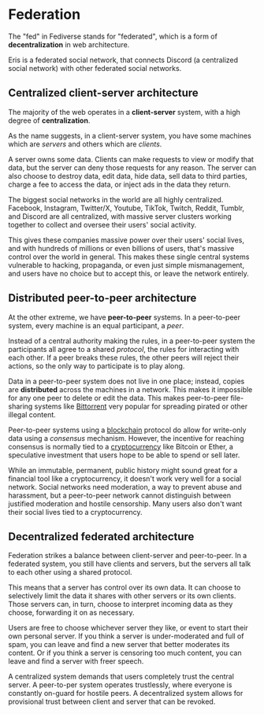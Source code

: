 # Federation

The "fed" in Fediverse stands for "federated", which is a form of **decentralization** in web architecture.

Eris is a federated social network, that connects Discord (a centralized social network) with other federated social networks.

## Centralized client-server architecture

The majority of the web operates in a **client-server** system, with a high degree of **centralization**.

As the name suggests, in a client-server system, you have some machines which are *servers* and others which are *clients*. 

A server owns some data. Clients can make requests to view or modify that data, but the server can deny those requests for any reason. The server can also choose to destroy data, edit data, hide data, sell data to third parties, charge a fee to access the data, or inject ads in the data they return.

The biggest social networks in the world are all highly centralized. Facebook, Instagram, Twitter/X, Youtube, TikTok, Twitch, Reddit, Tumblr, and Discord are all centralized, with massive server clusters working together to collect and oversee their users' social activity.

This gives these companies massive power over their users' social lives, and with hundreds of millions or even billions of users, that's massive control over the world in general. This makes these single central systems vulnerable to hacking, propaganda, or even just simple mismanagement, and users have no choice but to accept this, or leave the network entirely.

## Distributed peer-to-peer architecture

At the other extreme, we have **peer-to-peer** systems. In a peer-to-peer system, every machine is an equal participant, a *peer*.

Instead of a central authority making the rules, in a peer-to-peer system the participants all agree to a shared *protocol*, the rules for interacting with each other. If a peer breaks these rules, the other peers will reject their actions, so the only way to participate is to play along.

Data in a peer-to-peer system does not live in one place; instead, copies are **distributed** across the machines in a network. This makes it impossible for any one peer to delete or edit the data. This makes peer-to-peer file-sharing systems like [Bittorrent](https://www.bittorrent.com/) very popular for spreading pirated or other illegal content.

Peer-to-peer systems using a [blockchain](https://en.wikipedia.org/wiki/Blockchain) protocol do allow for write-only data using a *consensus* mechanism. However, the incentive for reaching consensus is normally tied to a [cryptocurrency](https://en.wikipedia.org/wiki/Cryptocurrency) like Bitcoin or Ether, a speculative investment that users hope to be able to spend or sell later. 

While an immutable, permanent, public history might sound great for a financial tool like a cryptocurrency, it doesn't work very well for a social network. Social networks need moderation, a way to prevent abuse and harassment, but a peer-to-peer network cannot distinguish between justified moderation and hostile censorship. Many users also don't want their social lives tied to a cryptocurrency.

## Decentralized federated architecture

Federation strikes a balance between client-server and peer-to-peer. In a federated system, you still have clients and servers, but the servers all talk to each other using a shared protocol.

This means that a server has control over its own data. It can choose to selectively limit the data it shares with other servers or its own clients. Those servers can, in turn, choose to interpret incoming data as they choose, forwarding it on as necessary.

Users are free to choose whichever server they like, or event to start their own personal server. If you think a server is under-moderated and full of spam, you can leave and find a new server that better moderates its content. Or if you think a server is censoring too much content, you can leave and find a server with freer speech. 

A centralized system demands that users completely trust the central server. A peer-to-per system operates trustlessly, where everyone is constantly on-guard for hostile peers. A decentralized system allows for provisional trust between client and server that can be revoked.
